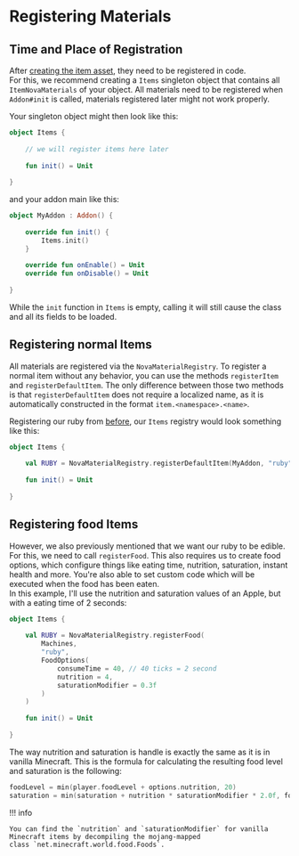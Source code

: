 # Registering Materials

## Time and Place of Registration
After [creating the item asset](../asset-packs/creating-items.md), they need to be registered in code.  
For this, we recommend creating a `Items` singleton object that contains all `ItemNovaMaterials` of your object.
All materials need to be registered when `Addon#init` is called, materials registered later might not work properly.

Your singleton object might then look like this:  
```kotlin
object Items {
    
    // we will register items here later
    
    fun init() = Unit
    
}
```
and your addon main like this:
```kotlin
object MyAddon : Addon() {
    
    override fun init() {
        Items.init()
    }
    
    override fun onEnable() = Unit
    override fun onDisable() = Unit
    
}
```
While the `init` function in `Items` is empty, calling it will still cause the class and all its fields to be loaded.

## Registering normal Items
All materials are registered via the `NovaMaterialRegistry`. To register a normal item without any behavior, you can use
the methods `registerItem` and `registerDefaultItem`. The only difference between those two methods is that
`registerDefaultItem` does not require a localized name, as it is automatically constructed in the format
`item.<namespace>.<name>`.

Registering our ruby from [before](../asset-packs/creating-items.md), our `Items` registry would look something like this:  
```kotlin
object Items {
    
    val RUBY = NovaMaterialRegistry.registerDefaultItem(MyAddon, "ruby")
    
    fun init() = Unit
    
}
```

## Registering food Items
However, we also previously mentioned that we want our ruby to be edible. For this, we need to call `registerFood`.
This also requires us to create food options, which configure things like eating time, nutrition, saturation, instant
health and more. You're also able to set custom code which will be executed when the food has been eaten.  
In this example, I'll use the nutrition and saturation values of an Apple, but with a eating time of 2 seconds:  
```kotlin
object Items {
    
    val RUBY = NovaMaterialRegistry.registerFood(
        Machines,
        "ruby",
        FoodOptions(
            consumeTime = 40, // 40 ticks = 2 second
            nutrition = 4,
            saturationModifier = 0.3f
        )
    )
    
    fun init() = Unit
    
}
```
The way nutrition and saturation is handle is exactly the same as it is in vanilla Minecraft.
This is the formula for calculating the resulting food level and saturation is the following:
```kotlin
foodLevel = min(player.foodLevel + options.nutrition, 20)
saturation = min(saturation + nutrition * saturationModifier * 2.0f, foodLevel)
```

!!! info

    You can find the `nutrition` and `saturationModifier` for vanilla Minecraft items by decompiling the mojang-mapped
    class `net.minecraft.world.food.Foods`.